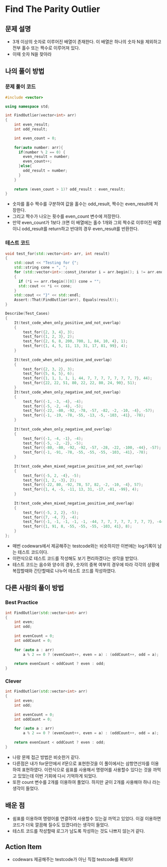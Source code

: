# Find The Parity Outlier

## 문제 설명

*  3개 이상의 숫자로 이루어진 배열이 존재한다. 이 배열은 하나의 숫자 N을 제외하고 전부 홀수 또는 짝수로 이루어져 있다.
*  이때 숫자 N을 찾아라

## 나의 풀이 방법

### 문제 풀이 코드

```c++
#include <vector>

using namespace std;

int FindOutlier(vector<int> arr)
{
    int even_result;
    int odd_result;

    int even_count = 0;
  
    for(auto number: arr){
      if(number % 2 == 0) {
        even_result = number;
        even_count++;
      }else{
        odd_result = number;
      }
    }
  
    return (even_count > 1)? odd_result : even_result;
}
```

*  숫자를 홀수 짝수를 구분하여 값을 홀수는 odd_result, 짝수는 even_result에 저장한다.
*  그리고 짝수가 나오는 횟수를 even_count 변수에 저장한다.
*  만약 even_count가 1보다 크면 이 배열에는 홀수 1개와 그외 짝수로 이루어진 배열이니 odd_result를 return하고 반대의 경우 even_result를 반환한다.

### 테스트 코드
```c++
void test_for(std::vector<int> arr, int result)
{
    std::cout << "Testing for {";
    std::string cone = ", ";
    for (std::vector<int>::const_iterator i = arr.begin(); i != arr.end(); ++i)
    {
      if (*i == arr.rbegin()[0]) cone = "";
      std::cout << *i << cone;
    }
    std::cout << "}" << std::endl;
    Assert::That(FindOutlier(arr), Equals(result));
}

Describe(Test_Cases)
{
    It(test_code_when_only_positive_and_not_overlap)
    {
        test_for({2, 3, 4}, 3);
        test_for({1, 2, 3}, 2);
        test_for({2, 6, 8, 200, 700, 1, 84, 10, 4}, 1);
        test_for({1, 4, 5, 11, 13, 31, 17, 81, 99}, 4);
    }
    
    It(test_code_when_only_positive_and_overlap)
    {
        test_for({2, 3, 2}, 3);
        test_for({5, 6, 5}, 6);
        test_for({1, 1, 1, 1, 1, 44, 7, 7, 7, 7, 7, 7, 7, 7}, 44);
        test_for({22, 22, 51, 80, 22, 22, 80, 24, 90}, 51);
    }
    It(test_code_when_only_negative_and_not_overlap)
    {
        test_for({-1, -3, -4}, -4);
        test_for({-5, -2, -4}, -5);
        test_for({-22, -80, -92, -78, -57, -82, -2, -10, -4}, -57);
        test_for({-1, -19, -78, -55, -13, -5, -103, -41}, -78);
    }
  
    It(test_code_when_only_negative_and_overlap)
    {
        test_for({-1, -4, -1}, -4);
        test_for({-5, -2, -2}, -5);
        test_for({-80, -80, -92, -92, -57, -28, -22, -100, -44}, -57);
        test_for({-1, -91, -78, -55, -55, -55, -103, -41}, -78);
    }
  
    It(test_code_when_mixed_negative_positive_and_not_overlap)
    {
        test_for({-5, 2, -4}, -5);
        test_for({1, 2, -3}, 2);
        test_for({-22, 80, -92, 78, 57, 82, -2, -10, -4}, 57);
        test_for({1, 4, -5, -11, 13, 31, -17, -81, -99}, 4);
    }
  
    It(test_code_when_mixed_negative_positive_and_overlap)
    {
        test_for({-5, 2, 2}, -5);
        test_for({7, -4, 7}, -4);
        test_for({-1, -1, -1, -1, -1, -44, 7, 7, 7, 7, 7, 7, 7, 7}, -44);
        test_for({1, 91, 8, -55, -55, -55, -103, 41}, 8);
    }
};
```

*  매번 codewars에서 제공해주는 testcode와는 비슷하지만 이번에는 log기록이 남는 테스트 코드이다.
*  이런식으로 테스트 코드를 작성해도 보기 편리하겠다는 생각을 받았다.
*  테스트 코드는 음수와 양수의 경우, 숫자의 중복 여부의 경우에 따라 각각의 상황에 복잡할때와 간단할때로 나누어 테스트 코드를 작성하였다.

## 다른 사람의 풀이 방법

### Best Practice

```c++
int FindOutlier(std::vector<int> arr)
{
    int even;
    int odd;
  
    int evenCount = 0;
    int oddCount = 0;
  
    for (auto a : arr)
        a % 2 == 0 ? (evenCount++, even = a) : (oddCount++, odd = a);
  
    return evenCount < oddCount ? even : odd;
}
```

### Clever

```c++
int FindOutlier(std::vector<int> arr)
{
    int even;
    int odd;
  
    int evenCount = 0;
    int oddCount = 0;
  
    for (auto a : arr)
        a % 2 == 0 ? (evenCount++, even = a) : (oddCount++, odd = a);
  
    return evenCount < oddCount ? even : odd;
}
```

*  나랑 문제 접근 방법은 비슷한거 같다. 
*  다른점은 내가 for문안에서 if문으로 표현한것을 이 풀이에서는 삼항연산자를 이용하여 표현하였다. 이런식으로 쉼표를 사용해서 명령어를 사용할수 있다는 것을 까먹고 있었는데 이번 기회에 다시 기억하게 되었다.
*  또한 count 변수를 2개를 이용하여 풀었다. 하지만 굳이 2개를 사용해야 하나 라는 생각이 들었다.

## 배운 점

*  쉼표를 이용하여 명령어를 연결하여 사용할수 있는걸 까먹고 있었다. 이걸 이용하면 코드가 더욱 깔끔해 질수도 있겠다라는 생각이 들었다.
*  테스트 코드를 작성할때 로그가 남도록 작성하는 것도 나쁘지 않는거 같다.

## Action Item

*  codewars 제공해주는 testcode가 아닌 직접 testcode를 짜보자!
